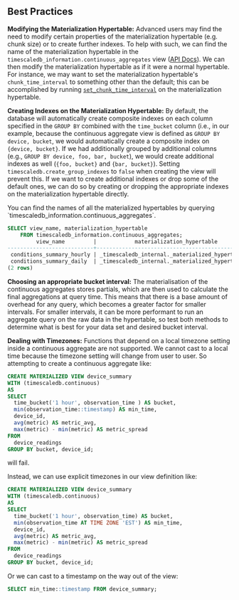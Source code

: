 ## Best Practices

**Modifying the Materialization Hypertable:**
Advanced users may find the need to modify certain properties of the
materialization hypertable (e.g. chunk size) or to create further indexes.
To help with such, we can find the name of the materialization hypertable in the
`timescaledb_information.continuous_aggregates` view ([API Docs][api-continuous-aggregates-info]).
We can then modify the materialization hypertable as if it were a normal
hypertable. For instance, we may want to set the materialization hypertable's
`chunk_time_interval` to something other than the default; this can be
accomplished by running [`set_chunk_time_interval`][api-set-chunk-interval] on
the materialization hypertable.

**Creating Indexes on the Materialization Hypertable:** By default,
the database will automatically create composite indexes on each
column specified in the `GROUP BY` combined with the `time_bucket`
column (i.e., in our example, because the continuous aggregate view
is defined as `GROUP BY device, bucket`, we would automatically
create a composite index on `{device, bucket}`.  If we had additionally
grouped by additional columns (e.g., `GROUP BY device, foo, bar, bucket`),
we would create additional indexes as well (`{foo, bucket}` and
`{bar, bucket}`). Setting `timescaledb.create_group_indexes` to `false` when
creating the view will prevent this.  If we want to create additional
indexes or drop some of the default ones, we can do so by creating or
dropping the appropriate indexes on the materialization hypertable
directly.

<highlight type="tip">
You can find the names of all the materialized hypertables by
querying `timescaledb_information.continuous_aggregates`.

 ```sql
 SELECT view_name, materialization_hypertable
     FROM timescaledb_information.continuous_aggregates;
          view_name         |            materialization_hypertable
 ---------------------------+---------------------------------------------------
  conditions_summary_hourly | _timescaledb_internal._materialized_hypertable_30
  conditions_summary_daily  | _timescaledb_internal._materialized_hypertable_31
 (2 rows)
 ```
</highlight>

**Choosing an appropriate bucket interval:**
The materialisation of the continuous aggregates stores partials, which are then 
used to calculate the final aggregations at query time.  This means that there is
a base amount of overhead for any query, which becomes a greater factor for smaller
intervals.  For smaller intervals, it can be more performant to run an aggregate 
query on the raw data in the hypertable, so test both methods to determine what is
best for your data set and desired bucket interval. 

**Dealing with Timezones:**
Functions that depend on a local timezone setting inside a continuous aggregate
are not supported. We cannot cast to a local time because the timezone setting
will change from user to user. So attempting to create a continuous aggregate
like:
```sql
CREATE MATERIALIZED VIEW device_summary
WITH (timescaledb.continuous)
AS
SELECT
  time_bucket('1 hour', observation_time ) AS bucket,
  min(observation_time::timestamp) AS min_time,
  device_id,
  avg(metric) AS metric_avg,
  max(metric) - min(metric) AS metric_spread
FROM
  device_readings
GROUP BY bucket, device_id;
```
will fail.

Instead, we can use explicit timezones in our view definition like:
```sql
CREATE MATERIALIZED VIEW device_summary
WITH (timescaledb.continuous)
AS
SELECT
  time_bucket('1 hour', observation_time) AS bucket,
  min(observation_time AT TIME ZONE 'EST') AS min_time,
  device_id,
  avg(metric) AS metric_avg,
  max(metric) - min(metric) AS metric_spread
FROM
  device_readings
GROUP BY bucket, device_id;
```
Or we can cast to a timestamp on the way out of the view:
```sql
SELECT min_time::timestamp FROM device_summary;
```



[api-continuous-aggregates-info]: /api-reference/:currentVersion:/informational-views/timescaledb_information-continuous_aggregates/
[api-set-chunk-interval]: /api-reference/:currentVersion:/hypertables-and-chunks/set_chunk_time_interval


